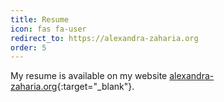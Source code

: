 ```yaml
---
title: Resume
icon: fas fa-user
redirect_to: https://alexandra-zaharia.org
order: 5
---
```


My resume is available on my website [alexandra-zaharia.org](https://alexandra-zaharia.org){:target="_blank"}.
